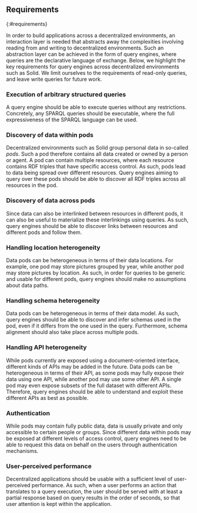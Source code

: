 ## Requirements
{:#requirements}

In order to build applications across a decentralized environments,
an interaction layer is needed that abstracts away the complexities involving reading from and writing to decentralized environments.
Such an abstraction layer can be achieved in the form of query engines, where queries are the declarative language of exchange.
Below, we highlight the key requirements for query engines across decentralized environments such as Solid.
We limit ourselves to the requirements of read-only queries, and leave write queries for future work.

### Execution of arbitrary structured queries

A query engine should be able to execute queries without any restrictions.
Concretely, any SPARQL queries should be executable, where the full expressiveness of the SPARQL language can be used.

### Discovery of data within pods

Decentralized environments such as Solid group personal data in so-called *pods*.
Such a pod therefore contains all data created or owned by a person or agent.
A pod can contain multiple resources, where each resource contains RDF triples that have specific access control.
As such, pods lead to data being spread over different resources.
Query engines aiming to query over these pods should be able to discover all RDF triples across all resources in the pod.

### Discovery of data across pods

Since data can also be interlinked between resources in different pods,
it can also be useful to materialize these interlinkings using queries.
As such, query engines should be able to discover links between resources and different pods and follow them.

### Handling location heterogeneity

Data pods can be heterogeneous in terms of their data locations.
For example, one pod may store pictures grouped by year, while another pod may store pictures by location.
As such, in order for queries to be generic and usable for different pods, query engines should make no assumptions about data paths.

### Handling schema heterogeneity

Data pods can be heterogeneous in terms of their data model.
As such, query engines should be able to discover and infer schemas used in the pod, even if it differs from the one used in the query.
Furthermore, schema alignment should also take place across multiple pods.

### Handling API heterogeneity

While pods currently are exposed using a document-oriented interface, different kinds of APIs may be added in the future.
Data pods can be heterogeneous in terms of their API, as some pods may fully expose their data using one API, while another pod may use some other API.
A single pod may even expose subsets of the full dataset with different APIs.
Therefore, query engines should be able to understand and exploit these different APIs as best as possible.

### Authentication

While pods may contain fully public data, data is usually private and only accessible to certain people or groups.
Since different data within pods may be exposed at different levels of access control,
query engines need to be able to request this data on behalf on the users through authentication mechanisms.

### User-perceived performance

Decentralized applications should be usable with a sufficient level of user-perceived performance.
As such, when a user performs an action that translates to a query execution,
the user should be served with at least a partial response based on query results in the order of seconds,
so that user attention is kept within the application.
